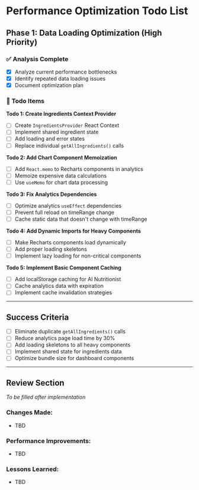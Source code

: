 # Performance Optimization Todo List

## Phase 1: Data Loading Optimization (High Priority)

### ✅ **Analysis Complete**

- [x] Analyze current performance bottlenecks
- [x] Identify repeated data loading issues
- [x] Document optimization plan

### 🔄 **Todo Items**

**Todo 1: Create Ingredients Context Provider**

- [ ] Create `IngredientsProvider` React Context
- [ ] Implement shared ingredient state
- [ ] Add loading and error states
- [ ] Replace individual `getAllIngredients()` calls

**Todo 2: Add Chart Component Memoization**

- [ ] Add `React.memo` to Recharts components in analytics
- [ ] Memoize expensive data calculations
- [ ] Use `useMemo` for chart data processing

**Todo 3: Fix Analytics Dependencies**

- [ ] Optimize analytics `useEffect` dependencies
- [ ] Prevent full reload on timeRange change
- [ ] Cache static data that doesn't change with timeRange

**Todo 4: Add Dynamic Imports for Heavy Components**

- [ ] Make Recharts components load dynamically
- [ ] Add proper loading skeletons
- [ ] Implement lazy loading for non-critical components

**Todo 5: Implement Basic Component Caching**

- [ ] Add localStorage caching for AI Nutritionist
- [ ] Cache analytics data with expiration
- [ ] Implement cache invalidation strategies

---

## Success Criteria

- [ ] Eliminate duplicate `getAllIngredients()` calls
- [ ] Reduce analytics page load time by 30%
- [ ] Add loading skeletons to all heavy components
- [ ] Implement shared state for ingredients data
- [ ] Optimize bundle size for dashboard components

---

## Review Section

_To be filled after implementation_

### Changes Made:

- TBD

### Performance Improvements:

- TBD

### Lessons Learned:

- TBD
